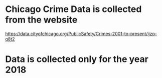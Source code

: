 # Chicago Crime Data is collected from the website 
https://data.cityofchicago.org/PublicSafety/Crimes-2001-to-present/ijzp-q8t2 

# Data is collected only for the year 2018

